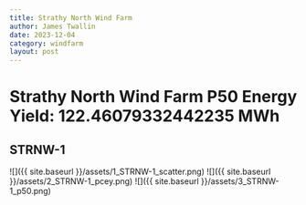 ```yaml
---
title: Strathy North Wind Farm
author: James Twallin
date: 2023-12-04
category: windfarm
layout: post
---
```

# Strathy North Wind Farm P50 Energy Yield: 122.46079332442235 MWh

STRNW-1
-------------
![]({{ site.baseurl }}/assets/1_STRNW-1_scatter.png)
![]({{ site.baseurl }}/assets/2_STRNW-1_pcey.png)
![]({{ site.baseurl }}/assets/3_STRNW-1_p50.png)

